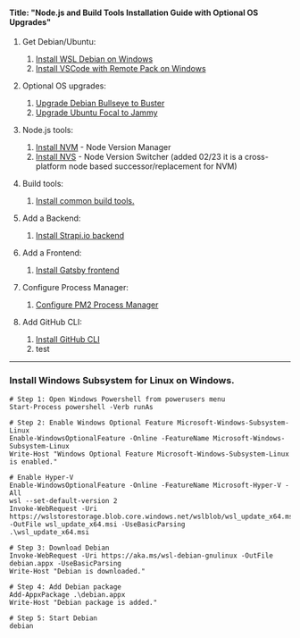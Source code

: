#### Title: "Node.js and Build Tools Installation Guide with Optional OS Upgrades"

1. Get Debian/Ubuntu:
   1. [Install WSL Debian on Windows](https://github.com/brettjrea/Windows_WSL_Debian)
   2. [Install VSCode with Remote Pack on Windows](https://github.com/brettjrea/Windows_VSC_Remote_Pack)

2. Optional OS upgrades:
   1. [Upgrade Debian Bullseye to Buster](https://github.com/brettjrea/Debian_Bullseye_Upgrade_Script)
   2. [Upgrade Ubuntu Focal to Jammy](https://github.com/brettjrea/Ubuntu_Jammy_Upgrade_Script)

3. Node.js tools:
   1. [Install NVM](https://github.com/brettjrea/Debian_Install_NVM) - Node Version Manager
   2. [Install NVS](https://github.com/brettjrea/Debian_Install_NVS) - Node Version Switcher (added 02/23 it is a cross-platform node based successor/replacement for NVM)
   
4. Build tools:
   1. [Install common build tools.](https://github.com/brettjrea/Debian_Install_Common_Build_Tools)
   
6. Add a Backend:
   1. [Install Strapi.io backend](https://github.com/brettjrea/Debian_Strapi_Backend_API)
  
7. Add a Frontend:
   1. [Install Gatsby frontend](https://github.com/brettjrea/Debian_Gatsby_Frontend_Client)
 
8. Configure Process Manager:
   1. [Configure PM2 Process Manager](https://github.com/brettjrea/Debian_Configure_PM2)

9. Add GitHub CLI:
   1. [Install GitHub CLI](https://github.com/brettjrea/Debian_Install_GitHub_CLI)
   2. test
---
### Install Windows Subsystem for Linux on Windows.

```
# Step 1: Open Windows Powershell from powerusers menu
Start-Process powershell -Verb runAs

# Step 2: Enable Windows Optional Feature Microsoft-Windows-Subsystem-Linux
Enable-WindowsOptionalFeature -Online -FeatureName Microsoft-Windows-Subsystem-Linux
Write-Host "Windows Optional Feature Microsoft-Windows-Subsystem-Linux is enabled."

# Enable Hyper-V
Enable-WindowsOptionalFeature -Online -FeatureName Microsoft-Hyper-V -All
wsl --set-default-version 2
Invoke-WebRequest -Uri https://wslstorestorage.blob.core.windows.net/wslblob/wsl_update_x64.msi -OutFile wsl_update_x64.msi -UseBasicParsing
.\wsl_update_x64.msi

# Step 3: Download Debian
Invoke-WebRequest -Uri https://aka.ms/wsl-debian-gnulinux -OutFile debian.appx -UseBasicParsing
Write-Host "Debian is downloaded."

# Step 4: Add Debian package
Add-AppxPackage .\debian.appx
Write-Host "Debian package is added."

# Step 5: Start Debian
debian
```
